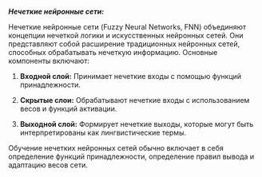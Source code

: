 ***Нечеткие нейронные сети:***

Нечеткие нейронные сети (Fuzzy Neural Networks, FNN) объединяют концепции нечеткой логики и искусственных нейронных сетей. Они представляют собой расширение традиционных нейронных сетей, способных обрабатывать нечеткую информацию. Основные компоненты включают:

1. **Входной слой:** Принимает нечеткие входы с помощью функций принадлежности.

2. **Скрытые слои:** Обрабатывают нечеткие входы с использованием весов и функций активации.

3. **Выходной слой:** Формирует нечеткие выходы, которые могут быть интерпретированы как лингвистические термы.

Обучение нечетких нейронных сетей обычно включает в себя определение функций принадлежности, определение правил вывода и адаптацию весов сети.
 